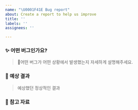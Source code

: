 ```yaml
---
name: "\U0001F41E Bug report"
about: Create a report to help us improve
title: ''
labels: ''
assignees: ''

---
```


### ✨ 어떤 버그인가요? 

> 어떤 버그가 어떤 상황에서 발생했는지 자세하게 설명해주세요.

### 💬 예상 결과

> 예상했던 정상적인 결과

### 📝 참고 자료

>
